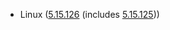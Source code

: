- Linux ([5.15.126](https://lwn.net/Articles/941273) (includes [5.15.125](https://lwn.net/Articles/940798)))
